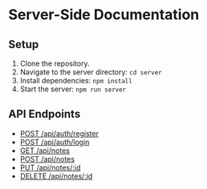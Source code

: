 # Server-Side Documentation

## Setup

1. Clone the repository.
2. Navigate to the server directory: `cd server`
3. Install dependencies: `npm install`
4. Start the server: `npm run server`

## API Endpoints

- [POST /api/auth/register](#register-a-new-user)
- [POST /api/auth/login](#authenticate-user-and-get-a-token)
- [GET /api/notes](#retrieve-all-notes)
- [POST /api/notes](#create-a-new-note)
- [PUT /api/notes/:id](#update-an-existing-note)
- [DELETE /api/notes/:id](#delete-a-note)

